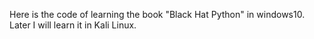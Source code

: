 Here is the code of learning the book "Black Hat Python" in windows10.
Later I will learn it in Kali Linux.

